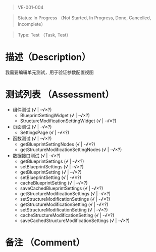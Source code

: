 > VE-001-004

> Status: In Progress （Not Started, In Progress, Done, Cancelled, Incomplete）

> Type: Test （Task, Test）

# 描述（Description）
我需要编辑单元测试，用于验证参数配置视图

# 测试列表 （Assessment）
* 组件测试 (√ | -√×?)
  * BlueprintSettingWidget (√ | -√×?)
  * StructureModificationSettingWidget (√ | -√×?)
* 页面测试 (√ | -√×?)
  * SettingsPage (√ | -√×?)
* 函数测试 (√ | -√×?)
  * getBlueprintSettingNodes (√ | -√×?)
  * getStructureModificationSettingNodes (√ | -√×?)
* 数据接口测试 (√ | -√×?)
  * getBlueprintSettings (√ | -√×?)
  * setBlueprintSettings (√ | -√×?)
  * getBlueprintSetting (√ | -√×?)
  * setBlueprintSetting (√ | -√×?)
  * cacheBlueprintSetting (√ | -√×?)
  * saveCachedBlueprintSettings (√ | -√×?)
  * getStructureModificationSettings (√ | -√×?)
  * setStructureModificationSettings (√ | -√×?)
  * getStructureModificationSetting (√ | -√×?)
  * setStructureModificationSetting (√ | -√×?)
  * cacheStructureModificationSetting (√ | -√×?)
  * saveCachedStructureModificationSettings (√ | -√×?)

# 备注 （Comment）

